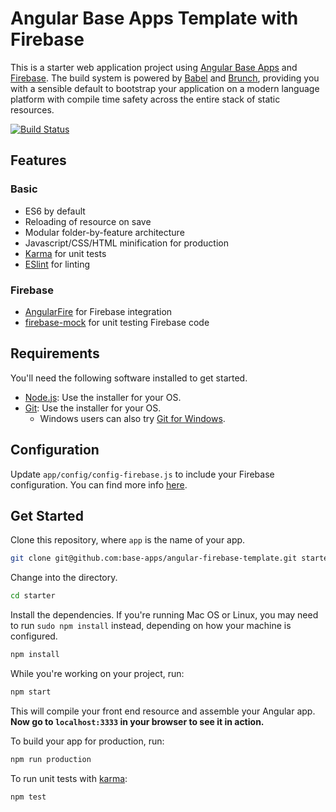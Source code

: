 # Angular Base Apps Template with Firebase

This is a starter web application project using [Angular Base Apps](http://base-apps.github.io/angular-base-apps/latest/#!/)
and [Firebase](https://firebase.google.com/).  The build system is powered by [Babel](https://babeljs.io/)
and [Brunch](http://brunch.io), providing you with a sensible default to bootstrap your application
on a modern language platform with compile time safety across the entire stack of static resources.

[![Build Status](https://travis-ci.org/base-apps/angular-firebase-template.svg)](https://travis-ci.org/base-apps/angular-firebase-template)

## Features

### Basic
  * ES6 by default
  * Reloading of resource on save
  * Modular folder-by-feature architecture
  * Javascript/CSS/HTML minification for production
  * [Karma](http://karma-runner.github.io) for unit tests
  * [ESlint](http://http://eslint.org) for linting

### Firebase
  * [AngularFire](https://github.com/firebase/angularfire) for Firebase integration
  * [firebase-mock](https://github.com/soumak77/firebase-mock) for unit testing Firebase code

## Requirements

You'll need the following software installed to get started.

  - [Node.js](http://nodejs.org): Use the installer for your OS.
  - [Git](http://git-scm.com/downloads): Use the installer for your OS.
    - Windows users can also try [Git for Windows](http://git-for-windows.github.io/).

## Configuration

Update `app/config/config-firebase.js` to include your Firebase configuration.  You can find more info [here](https://firebase.google.com/docs/web/setup).

## Get Started

Clone this repository, where `app` is the name of your app.

```bash
git clone git@github.com:base-apps/angular-firebase-template.git starter
```

Change into the directory.

```bash
cd starter
```

Install the dependencies. If you're running Mac OS or Linux, you may need to run `sudo npm install` instead, depending on how your machine is configured.

```bash
npm install
```

While you're working on your project, run:

```bash
npm start
```

This will compile your front end resource and assemble your Angular app.
**Now go to `localhost:3333` in your browser to see it in action.**

To build your app for production, run:

```bash
npm run production
```

To run unit tests with [karma](http://karma-runner.github.io):

```bash
npm test
```
